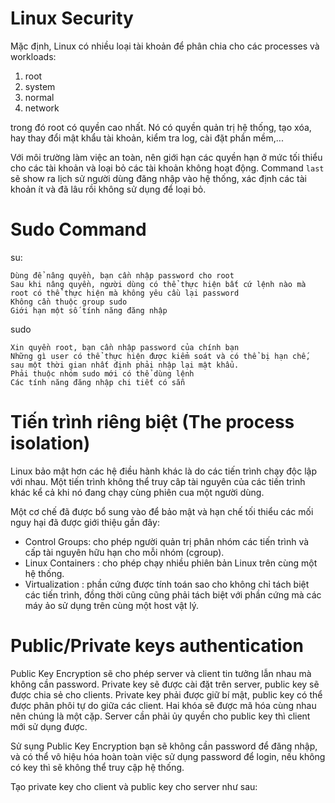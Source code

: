 # Linux Security

Mặc định, Linux có nhiều loại tài khoản để phân chia cho các processes và workloads:

1. root
2. system
3. normal
4. network

trong đó root có quyền cao nhất. Nó có quyền quản trị hệ thống, tạo xóa, hay thay đổi mật khẩu tài khoản, kiểm tra log, cài đặt phần mềm,...

Với môi trường làm việc an toàn, nên giới hạn các quyền hạn ở mức tối thiểu cho các tài khoản và loại bỏ các tài khoản không hoạt động. Command `last` sẽ show ra lịch sử người dùng đăng nhập vào hệ thống, xác định các tài khoản ít và đã lâu rồi không sử dụng để loại bỏ.


# Sudo Command

su:
```buildoutcfg
Dùng để nâng quyền, bạn cần nhập password cho root
Sau khi nâng quyền, người dùng có thể thực hiện bất cứ lệnh nào mà root có thể thực hiện mà không yêu cầu lại password
Không cần thuộc group sudo
Giới hạn một số tính năng đăng nhập

```


sudo
```buildoutcfg
Xin quyền root, bạn cần nhập password của chính bạn
Những gì user có thể thực hiện được kiểm soát và có thể bị hạn chế, sau một thời gian nhất định phải nhập lại mật khẩu.
Phải thuộc nhóm sudo mới có thể dùng lệnh
Các tính năng đăng nhập chi tiết có sẵn

```


# Tiến trình riêng biệt (The process isolation)

Linux bảo mật hơn các hệ điều hành khác là do các tiến trình chạy độc lập với nhau. Một tiến trình không thể truy câp tài nguyên của các tiến trình khác kể cả khi nó đang chạy cùng phiên cua một người dùng.

Một cơ chế đã được bổ sung vào để bảo mật và hạn chế tối thiểu các mối nguy hại đã được giới thiệu gần đây:

- Control Groups: cho phép người quản trị phân nhóm các tiến trình và cấp tài nguyên hữu hạn cho mỗi nhóm (cgroup).
- Linux Containers : cho phép chạy nhiều phiên bản Linux trên cùng một hệ thống.
- Virtualization : phần cứng được tính toán sao cho không chỉ tách biệt các tiến trình, đồng thời cũng cũng phải tách biệt với phần cứng mà các máy ảo sử dụng trên cùng một host vật lý.


# Public/Private keys authentication
Public Key Encryption sẽ cho phép server và client tin tưởng lẫn nhau mà không cần password. Private key sẽ được cài đặt trên server, public key sẽ được chia sẻ cho clients. Private key phải được giữ bí mật, public key có thể được phân phôi tự do giữa các client. Hai khóa sẽ được mã hóa cùng nhau nên chúng là một cặp. Server cần phải ủy quyền cho public key thì client mới sử dụng được.

Sử sụng Public Key Encryption bạn sẽ không cần password để đăng nhập, và có thể vô hiệu hóa hoàn toàn việc sử dụng password để login, nếu không có key thì sẽ không thể truy cập hệ thống.

Tạo private key cho client và public key cho server như sau:
